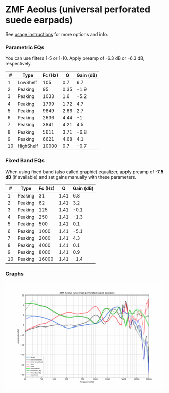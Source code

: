 # ZMF Aeolus (universal perforated suede earpads)
See [usage instructions](https://github.com/jaakkopasanen/AutoEq#usage) for more options and info.

### Parametric EQs
You can use filters 1-5 or 1-10. Apply preamp of -6.3 dB or -6.3 dB, respectively.

|   # | Type      |   Fc (Hz) |    Q |   Gain (dB) |
|-----|-----------|-----------|------|-------------|
|   1 | LowShelf  |       105 | 0.7  |         6.7 |
|   2 | Peaking   |        95 | 0.35 |        -1.9 |
|   3 | Peaking   |      1033 | 1.6  |        -5.2 |
|   4 | Peaking   |      1799 | 1.72 |         4.7 |
|   5 | Peaking   |      9849 | 2.66 |         2.7 |
|   6 | Peaking   |      2636 | 4.44 |        -1   |
|   7 | Peaking   |      3841 | 4.21 |         4.5 |
|   8 | Peaking   |      5611 | 3.71 |        -6.8 |
|   9 | Peaking   |      6621 | 4.68 |         4.1 |
|  10 | HighShelf |     10000 | 0.7  |        -0.7 |

### Fixed Band EQs
When using fixed band (also called graphic) equalizer, apply preamp of **-7.5 dB** (if available) and set gains manually with these parameters.

|   # | Type    |   Fc (Hz) |    Q |   Gain (dB) |
|-----|---------|-----------|------|-------------|
|   1 | Peaking |        31 | 1.41 |         6.8 |
|   2 | Peaking |        62 | 1.41 |         3.2 |
|   3 | Peaking |       125 | 1.41 |        -0.1 |
|   4 | Peaking |       250 | 1.41 |        -1.3 |
|   5 | Peaking |       500 | 1.41 |         0.1 |
|   6 | Peaking |      1000 | 1.41 |        -5.1 |
|   7 | Peaking |      2000 | 1.41 |         4.3 |
|   8 | Peaking |      4000 | 1.41 |         0.1 |
|   9 | Peaking |      8000 | 1.41 |         0.9 |
|  10 | Peaking |     16000 | 1.41 |        -1.4 |

### Graphs
![](./ZMF%20Aeolus%20(universal%20perforated%20suede%20earpads).png)
